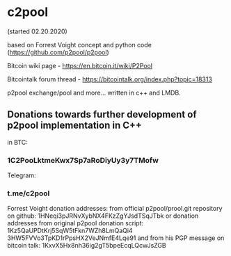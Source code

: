 # c2pool
(started 02.20.2020)

based on Forrest Voight concept and python code (https://github.com/p2pool/p2pool)

Bitcoin wiki page - https://en.bitcoin.it/wiki/P2Pool

Bitcointalk forum thread - https://bitcointalk.org/index.php?topic=18313

p2pool exchange/pool and more... written in c++ and LMDB.

## Donations towards further development of p2pool implementation in C++

in BTC:

### 1C2PooLktmeKwx7Sp7aRoDiyUy3y7TMofw

Telegram:

### t.me/c2pool

Forrest Voight donation addresses:
from official p2pool/prool.git repository on github:
1HNeqi3pJRNvXybNX4FKzZgYJsdTSqJTbk
or donation addresses from original p2pool donation script:
1Kz5QaUPDtKrj5SqW5tFkn7WZh8LmQaQi4
3HW5FVVo3TpKD1rPpsHX2VeJNmfE4Lqe91
and from his PGP message on bitcoin talk:
1KxvX5Hx8nh36ig2gT5bpeEcqLQcwJsZGB
